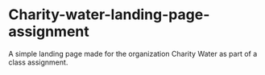 # Charity-water-landing-page-assignment
A simple landing page made for the organization Charity Water as part of a class assignment.
